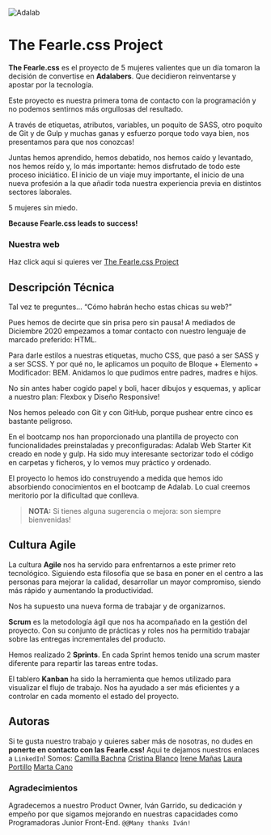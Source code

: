 ![Adalab](https://beta.adalab.es/resources/images/adalab-logo-155x61-bg-white.png)

# The Fearle.css Project

**The Fearle.css** es el proyecto de 5 mujeres valientes que un día tomaron la decisión de convertise en **Adalabers**. Que decidieron reinventarse y apostar por la tecnología.

Este proyecto es nuestra primera toma de contacto con la programación y no podemos sentirnos más orgullosas del resultado.

A través de etiquetas, atributos, variables, un poquito de SASS, otro poquito de Git y de Gulp y muchas ganas y esfuerzo porque todo vaya bien, nos presentamos para que nos conozcas!

Juntas hemos aprendido, hemos debatido, nos hemos caído y levantado, nos hemos reído y, lo más importante: hemos disfrutado de todo este proceso iniciático. El inicio de un viaje muy importante, el inicio de una nueva profesión a la que añadir toda nuestra experiencia previa en distintos sectores laborales.

5 mujeres sin miedo.

**Because Fearle.css leads to success!**

### Nuestra web

Haz click aqui si quieres ver [The Fearle.css Project](http://beta.adalab.es/Project-promo-l-module-1-team-7/)

## Descripción Técnica

Tal vez te preguntes… “Cómo habrán hecho estas chicas su web?”

Pues hemos de decirte que sin prisa pero sin pausa!
A mediados de Diciembre 2020 empezamos a tomar contacto con nuestro lenguaje de marcado preferido: HTML.

Para darle estilos a nuestras etiquetas, mucho CSS, que pasó a ser SASS y a ser SCSS.
Y por qué no, le aplicamos un poquito de Bloque + Elemento + Modificador: BEM.
Anidamos lo que pudimos entre padres, madres e hijos.

No sin antes haber cogido papel y boli, hacer dibujos y esquemas, y aplicar a nuestro plan: Flexbox y Diseño Responsive!

Nos hemos peleado con Git y con GitHub, porque pushear entre cinco es bastante peligroso.

En el bootcamp nos han proporcionado una plantilla de proyecto con funcionalidades preinstaladas y preconfiguradas: Adalab Web Starter Kit creado en node y gulp.
Ha sido muy interesante sectorizar todo el código en carpetas y ficheros, y lo vemos muy práctico y ordenado.

El proyecto lo hemos ido construyendo a medida que hemos ido absorbiendo conocimientos en el bootcamp de Adalab. Lo cual creemos meritorio por la dificultad que conlleva.

> **NOTA:** Si tienes alguna sugerencia o mejora: son siempre bienvenidas!

## Cultura Agile

La cultura **Agile** nos ha servido para enfrentarnos a este primer reto tecnológico. Siguiendo esta filosofía que se basa en poner en el centro a las personas para mejorar la calidad, desarrollar un mayor compromiso, siendo más rápido y aumentando la productividad.

Nos ha supuesto una nueva forma de trabajar y de organizarnos.

**Scrum** es la metodología ágil que nos ha acompañado en la gestión del proyecto.
Con su conjunto de prácticas y roles nos ha permitido trabajar sobre las entregas incrementales del producto.

Hemos realizado 2 **Sprints**. En cada Sprint hemos tenido una scrum master diferente para repartir las tareas entre todas.

El tablero **Kanban** ha sido la herramienta que hemos utilizado para visualizar el flujo de trabajo. Nos ha ayudado a ser más eficientes y a controlar en cada momento el estado del proyecto.

## Autoras

Si te gusta nuestro trabajo y quieres saber más de nosotras, no dudes en **ponerte en contacto con las Fearle.css!**
Aqui te dejamos nuestros enlaces a `LinkedIn`!
Somos:
[Camilla Bachna](https://www.linkedin.com/in/camilla-bachna-815147146)
[Cristina Blanco](http://www.linkedin.com/in/cristina-blanco-iglesias)
[Irene Mañas](https://www.linkedin.com/in/irene-ma%C3%B1as-alcaide-5343b516b/)
[Laura Portillo](https://www.linkedin.com/in/laura-portillo-rodr%C3%ADguez-21965a86/)
[Marta Cano](https://www.linkedin.com/in/martacacio/)

### Agradecimientos

Agradecemos a nuestro Product Owner, Iván Garrido, su dedicación y empeño por que sigamos mejorando en nuestras capacidades como Programadoras Junior Front-End.
`@@Many thanks Iván!`
